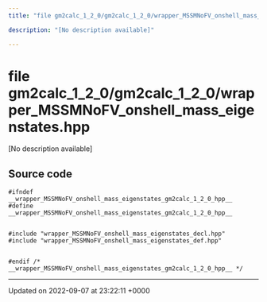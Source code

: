 ```yaml
---
title: "file gm2calc_1_2_0/gm2calc_1_2_0/wrapper_MSSMNoFV_onshell_mass_eigenstates.hpp"

description: "[No description available]"

---
```


# file gm2calc_1_2_0/gm2calc_1_2_0/wrapper_MSSMNoFV_onshell_mass_eigenstates.hpp

[No description available]




## Source code

```
#ifndef __wrapper_MSSMNoFV_onshell_mass_eigenstates_gm2calc_1_2_0_hpp__
#define __wrapper_MSSMNoFV_onshell_mass_eigenstates_gm2calc_1_2_0_hpp__


#include "wrapper_MSSMNoFV_onshell_mass_eigenstates_decl.hpp"
#include "wrapper_MSSMNoFV_onshell_mass_eigenstates_def.hpp"


#endif /* __wrapper_MSSMNoFV_onshell_mass_eigenstates_gm2calc_1_2_0_hpp__ */
```


-------------------------------

Updated on 2022-09-07 at 23:22:11 +0000
